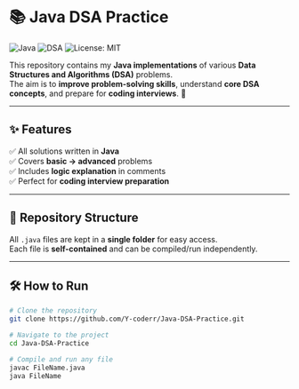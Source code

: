# 📚 Java DSA Practice

![Java](https://img.shields.io/badge/Java-ED8B00?style=for-the-badge&logo=java&logoColor=white)
![DSA](https://img.shields.io/badge/DSA-Practice-blue?style=for-the-badge)
![License: MIT](https://img.shields.io/badge/License-MIT-green?style=for-the-badge)


This repository contains my **Java implementations** of various **Data Structures and Algorithms (DSA)** problems.  
The aim is to **improve problem-solving skills**, understand **core DSA concepts**, and prepare for **coding interviews**. 🚀

---

## ✨ Features
✅ All solutions written in **Java**  
✅ Covers **basic → advanced** problems  
✅ Includes **logic explanation** in comments  
✅ Perfect for **coding interview preparation**  

---

## 📂 Repository Structure
All `.java` files are kept in a **single folder** for easy access.  
Each file is **self-contained** and can be compiled/run independently.

---

## 🛠 How to Run
```bash
# Clone the repository
git clone https://github.com/Y-coderr/Java-DSA-Practice.git

# Navigate to the project
cd Java-DSA-Practice

# Compile and run any file
javac FileName.java
java FileName
